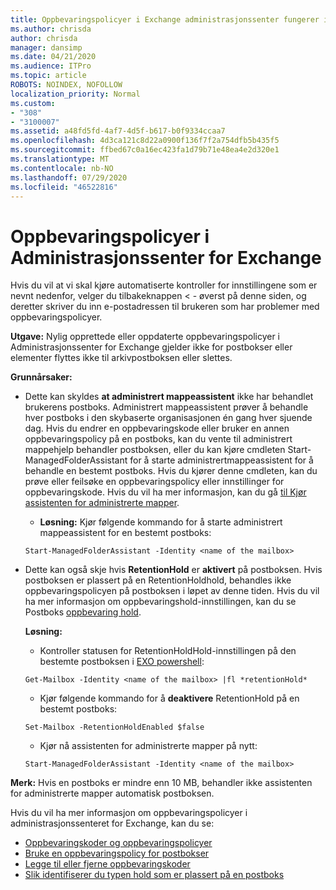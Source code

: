 ```yaml
---
title: Oppbevaringspolicyer i Exchange administrasjonssenter fungerer ikke
ms.author: chrisda
author: chrisda
manager: dansimp
ms.date: 04/21/2020
ms.audience: ITPro
ms.topic: article
ROBOTS: NOINDEX, NOFOLLOW
localization_priority: Normal
ms.custom:
- "308"
- "3100007"
ms.assetid: a48fd5fd-4af7-4d5f-b617-b0f9334ccaa7
ms.openlocfilehash: 4d3ca121c8d22a0900f136f7f2a754dfb5b435f5
ms.sourcegitcommit: ffbed67c0a16ec423fa1d79b71e48ea4e2d320e1
ms.translationtype: MT
ms.contentlocale: nb-NO
ms.lasthandoff: 07/29/2020
ms.locfileid: "46522816"
---
```

# <a name="retention-policies-in-exchange-admin-center"></a>Oppbevaringspolicyer i Administrasjonssenter for Exchange

Hvis du vil at vi skal kjøre automatiserte kontroller for innstillingene som er nevnt nedenfor, velger du tilbakeknappen < - øverst på denne siden, og deretter skriver du inn e-postadressen til brukeren som har problemer med oppbevaringspolicyer.

 **Utgave:** Nylig opprettede eller oppdaterte oppbevaringspolicyer i Administrasjonssenter for Exchange gjelder ikke for postbokser eller elementer flyttes ikke til arkivpostboksen eller slettes. 
  
 **Grunnårsaker:**
  
- Dette kan skyldes **at administrert mappeassistent** ikke har behandlet brukerens postboks. Administrert mappeassistent prøver å behandle hver postboks i den skybaserte organisasjonen én gang hver sjuende dag. Hvis du endrer en oppbevaringskode eller bruker en annen oppbevaringspolicy på en postboks, kan du vente til administrert mappehjelp behandler postboksen, eller du kan kjøre cmdleten Start-ManagedFolderAssistant for å starte administrertmappeassistent for å behandle en bestemt postboks. Hvis du kjører denne cmdleten, kan du prøve eller feilsøke en oppbevaringspolicy eller innstillinger for oppbevaringskode. Hvis du vil ha mer informasjon, kan du gå [til Kjør assistenten for administrerte mapper](https://msdn.microsoft.com/library/gg271153%28v=exchsrvcs.149%29.aspx#managedfolderassist).
    
  - **Løsning:** Kjør følgende kommando for å starte administrert mappeassistent for en bestemt postboks:
    
  ```
  Start-ManagedFolderAssistant -Identity <name of the mailbox>
  ```

- Dette kan også skje hvis **RetentionHold** er **aktivert** på postboksen. Hvis postboksen er plassert på en RetentionHoldhold, behandles ikke oppbevaringspolicyen på postboksen i løpet av denne tiden. Hvis du vil ha mer informasjon om oppbevaringshold-innstillingen, kan du se Postboks [oppbevaring hold](https://docs.microsoft.com/exchange/security-and-compliance/messaging-records-management/mailbox-retention-hold).
    
    **Løsning:**
    
  - Kontroller statusen for RetentionHoldHold-innstillingen på den bestemte postboksen i [EXO powershell](https://docs.microsoft.com/powershell/exchange/exchange-online/connect-to-exchange-online-powershell/connect-to-exchange-online-powershell?view=exchange-ps):
    
  ```
  Get-Mailbox -Identity <name of the mailbox> |fl *retentionHold*
  ```

  - Kjør følgende kommando for å **deaktivere** RetentionHold på en bestemt postboks:
    
  ```
  Set-Mailbox -RetentionHoldEnabled $false
  ```

  - Kjør nå assistenten for administrerte mapper på nytt:
    
  ```
  Start-ManagedFolderAssistant -Identity <name of the mailbox>
  ```

 **Merk:** Hvis en postboks er mindre enn 10 MB, behandler ikke assistenten for administrerte mapper automatisk postboksen.
 
Hvis du vil ha mer informasjon om oppbevaringspolicyer i administrasjonssenteret for Exchange, kan du se:
- [Oppbevaringskoder og oppbevaringspolicyer](https://docs.microsoft.com/exchange/security-and-compliance/messaging-records-management/retention-tags-and-policies)
- [Bruke en oppbevaringspolicy for postbokser](https://docs.microsoft.com/exchange/security-and-compliance/messaging-records-management/apply-retention-policy)
- [Legge til eller fjerne oppbevaringskoder](https://docs.microsoft.com/exchange/security-and-compliance/messaging-records-management/add-or-remove-retention-tags)
- [Slik identifiserer du typen hold som er plassert på en postboks](https://docs.microsoft.com/microsoft-365/compliance/identify-a-hold-on-an-exchange-online-mailbox)
